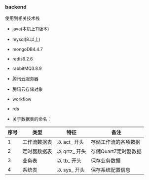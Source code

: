 ### backend

使用到相关技术栈
- java(本机上11版本)
- mysql(8.以上)
- mongoDB4.4.7
- redis6.2.6
- rabbitMQ3.8.9
- 腾讯云服务器
- 腾讯云存储对象
- workflow
- rds


- 关于数据表的命名：


| 序号  | 类型     | 特征         | 备注             |
|-----|--------|------------|----------------|
| 1   | 工作流数据表 | 以 act_ 开头  | 存储工作流的各项数据     |
| 2   | 定时器数据表 | 以 qrtz_ 开头 | 	存储QuartZ定时器数据 |
| 3   | 业务表    | 以 tb_ 开头   | 保存业务数据         |
| 4   | 系统表    | 以 sys_ 开头  | 保存系统配置信息       |
